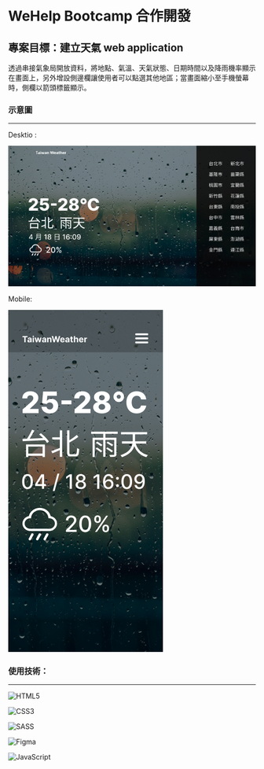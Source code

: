 # WeHelp Bootcamp 合作開發

## 專案目標：建立天氣 web application

透過串接氣象局開放資料，將地點、氣溫、天氣狀態、日期時間以及降雨機率顯示在畫面上，另外增設側邊欄讓使用者可以點選其他地區；當畫面縮小至手機螢幕時，側欄以箭頭標籤顯示。

### 示意圖

---

Desktio :

![desktop](docs/desktop.png)

Mobile:

![mobile](docs/mobile.png)

### 使用技術：

---

![HTML5](https://img.shields.io/badge/html5-%23E34F26.svg?style=for-the-badge&logo=html5&logoColor=white)

![CSS3](https://img.shields.io/badge/css3-%231572B6.svg?style=for-the-badge&logo=css3&logoColor=white)

![SASS](https://img.shields.io/badge/SASS-hotpink.svg?style=for-the-badge&logo=SASS&logoColor=white)

![Figma](https://img.shields.io/badge/figma-%23F24E1E.svg?style=for-the-badge&logo=figma&logoColor=white)

![JavaScript](https://img.shields.io/badge/javascript-%23323330.svg?style=for-the-badge&logo=javascript&logoColor=%23F7DF1E)
